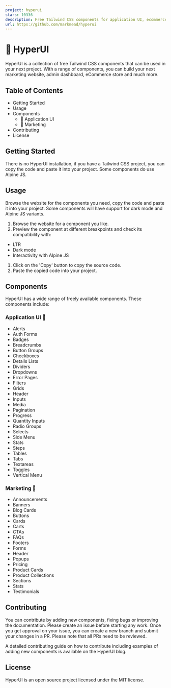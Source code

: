 ```yaml
---
project: hyperui
stars: 10336
description: Free Tailwind CSS components for application UI, ecommerce and marketing with support for dark mode, RTL and Alpine JS 🚀
url: https://github.com/markmead/hyperui
---
```


🚀 HyperUI
==========

HyperUI is a collection of free Tailwind CSS components that can be used in your next project. With a range of components, you can build your next marketing website, admin dashboard, eCommerce store and much more.

Table of Contents
-----------------

-   Getting Started
-   Usage
-   Components
    -   🤖 Application UI
    -   📣 Marketing
-   Contributing
-   License

Getting Started
---------------

There is no HyperUI installation, if you have a Tailwind CSS project, you can copy the code and paste it into your project. Some components do use Alpine JS.

Usage
-----

Browse the website for the components you need, copy the code and paste it into your project. Some components will have support for dark mode and Alpine JS variants.

1.  Browse the website for a component you like.
2.  Preview the component at different breakpoints and check its compatibility with:

-   LTR
-   Dark mode
-   Interactivity with Alpine JS

1.  Click on the 'Copy' button to copy the source code.
2.  Paste the copied code into your project.

Components
----------

HyperUI has a wide range of freely available components. These components include:

### Application UI 🤖

-   Alerts
-   Auth Forms
-   Badges
-   Breadcrumbs
-   Button Groups
-   Checkboxes
-   Details Lists
-   Dividers
-   Dropdowns
-   Error Pages
-   Filters
-   Grids
-   Header
-   Inputs
-   Media
-   Pagination
-   Progress
-   Quantity Inputs
-   Radio Groups
-   Selects
-   Side Menu
-   Stats
-   Steps
-   Tables
-   Tabs
-   Textareas
-   Toggles
-   Vertical Menu

### Marketing 📣

-   Announcements
-   Banners
-   Blog Cards
-   Buttons
-   Cards
-   Carts
-   CTAs
-   FAQs
-   Footers
-   Forms
-   Header
-   Popups
-   Pricing
-   Product Cards
-   Product Collections
-   Sections
-   Stats
-   Testimonials

Contributing
------------

You can contribute by adding new components, fixing bugs or improving the documentation. Please create an issue before starting any work. Once you get approval on your issue, you can create a new branch and submit your changes in a PR. Please note that all PRs need to be reviewed.

A detailed contributing guide on how to contribute including examples of adding new components is available on the HyperUI blog.

License
-------

HyperUI is an open source project licensed under the MIT license.
